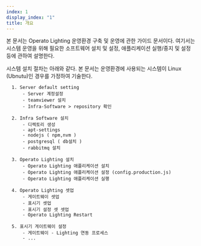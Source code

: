 ```yaml
---
index: 1
display_index: "1"
title: 개요
---
```


본 문서는 Operato Lighting 운영환경 구축 및 운영에 관한 가이드 문서이다. 여기서는 시스템 운영을 위해 필요한 소프트웨어 설치 및 설정, 애플리케이션 실행/중지 및 설정 등에 관하여 설명한다.

시스템 설치 절차는 아래와 같다. 본 문서는 운영환경에 사용되는 시스템이 Linux (Ubnutu)인 경우를 가정하여 기술한다.

```
  1. Server default setting 
      - Server 계정설정
      - teamviewer 설치
      - Infra-Software > repository 확인

  2. Infra Software 설치
      - 디렉토리 생성
      - apt-settings
      - nodejs ( npm,nvm )
      - postgresql ( db설치 )
      - rabbitmq 설치

  3. Operato Lighting 설치
      - Operato Lighting 애플리케이션 설치
      - Operato Lighting 애플리케이션 설정 (config.production.js)
      - Operato Lighting 애플리케이션 실행

  4. Operato Lighting 셋업
      - 게이트웨이 셋업
      - 표시기 셋업
      - 표시기 설정 셋 셋업
      - Operato Lighting Restart

  5. 표시기 게이트웨이 설정
      - 게이트웨이 - Lighting 연동 프로세스
      - ...


```